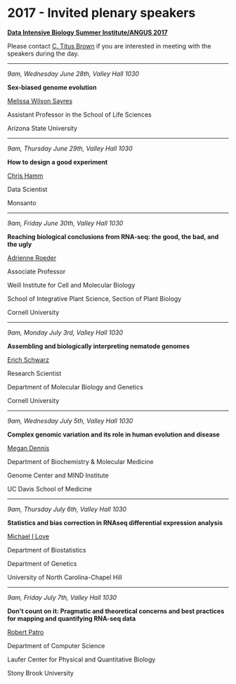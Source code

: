# 2017 - Invited plenary speakers

**[Data Intensive Biology Summer Institute/ANGUS 2017](http://ivory.idyll.org/dibsi/ANGUS.html)**

Please contact [C. Titus Brown](mailto:titus@idyll.org) if you are interested
in meeting with the speakers during the day.

----

*9am, Wednesday June 28th, Valley Hall 1030*

**Sex-biased genome evolution**

[Melissa Wilson Sayres](http://www.wilsonsayreslab.org/)

Assistant Professor in the School of Life Sciences

Arizona State University

----

*9am, Thursday June 29th, Valley Hall 1030*

**How to design a good experiment**

[Chris Hamm](https://butterflyology.github.io/about-me.html)

Data Scientist

Monsanto

----

*9am, Friday June 30th, Valley Hall 1030*

**Reaching biological conclusions from RNA-seq: the good, the bad, and the ugly**

[Adrienne Roeder](http://roeder.wicmb.cornell.edu/)

Associate Professor

Weill Institute for Cell and Molecular Biology

School of Integrative Plant Science, Section of Plant Biology

Cornell University

----

*9am, Monday July 3rd, Valley Hall 1030*

**Assembling and biologically interpreting nematode genomes**

[Erich Schwarz](https://mbg.cornell.edu/people/erich-schwarz)

Research Scientist

Department of Molecular Biology and Genetics

Cornell University

----

*9am, Wednesday July 5th, Valley Hall 1030*

**Complex genomic variation and its role in human evolution and disease**

[Megan Dennis](http://www.dennislab.org/)

Department of Biochemistry & Molecular Medicine

Genome Center and MIND Institute

UC Davis School of Medicine

----

*9am, Thursday July 6th, Valley Hall 1030*

**Statistics and bias correction in RNAseq differential expression analysis**

[Michael I Love](https://mikelove.github.io/)

Department of Biostatistics

Department of Genetics

University of North Carolina-Chapel Hill

----

*9am, Friday July 7th, Valley Hall 1030*

**Don't count on it: Pragmatic and theoretical concerns and best practices for mapping and quantifying RNA-seq data**

[Robert Patro](http://www.robpatro.com/redesign/)

Department of Computer Science

Laufer Center for Physical and Quantitative Biology

Stony Brook University
